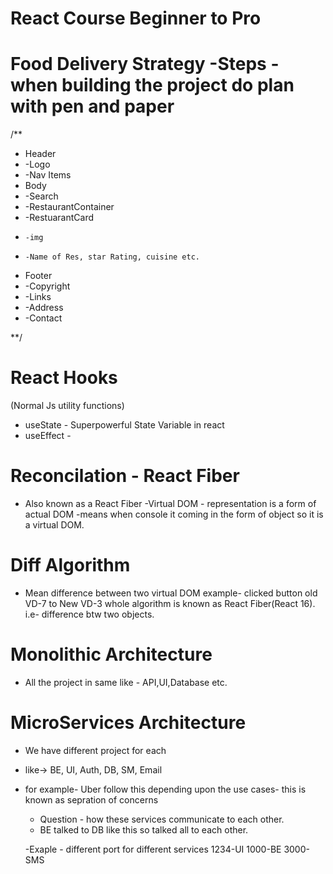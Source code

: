 # React Course Beginner to Pro

# Food Delivery Strategy -Steps -when building the project do plan with pen and paper

/**
 * Header 
 * -Logo
 * -Nav Items
 * Body
 * -Search
 * -RestaurantContainer
 *   -RestuarantCard
 *     -img
 *     -Name of Res, star Rating, cuisine etc.
 * Footer
 * -Copyright
 * -Links
 * -Address
 * -Contact

**/

# React Hooks
  (Normal Js utility functions)
- useState - Superpowerful State Variable in react
- useEffect - 

# Reconcilation - React Fiber 
- Also known as a React Fiber 
  -Virtual DOM - representation is a form of actual DOM 
  -means when console it coming in the form of object so it is a virtual DOM.

# Diff Algorithm 
 - Mean difference between two virtual DOM
  example- clicked button old VD-7 to New VD-3
  whole algorithm is known as React Fiber(React 16).
  i.e- difference btw two objects.

# Monolithic Architecture
- All the project in same like - API,UI,Database etc.

# MicroServices Architecture
- We have different project for each 
- like-> BE, UI, Auth, DB, SM, Email
- for example- Uber follow this depending upon the use cases- this is known as sepration of concerns 

  - Question - how these services communicate to each other.
  - BE talked to DB like this so talked all to each other.

  -Exaple - different port for different services
   1234-UI
   1000-BE
   3000-SMS
   
